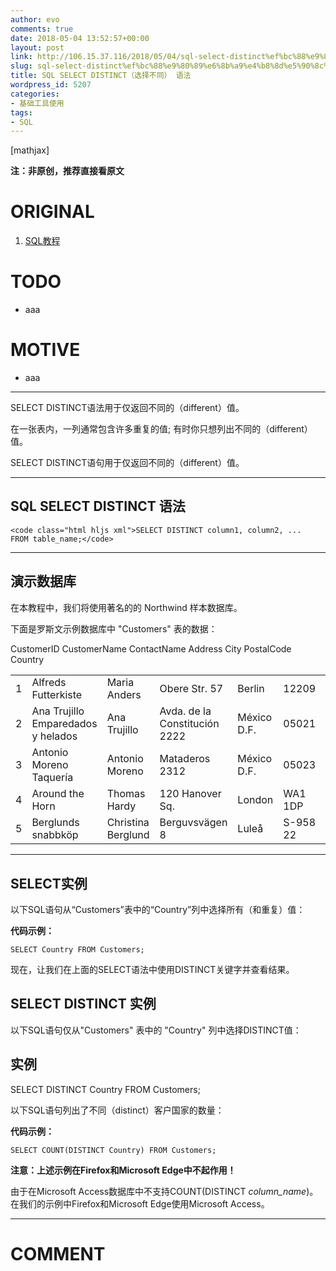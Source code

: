 ```yaml
---
author: evo
comments: true
date: 2018-05-04 13:52:57+00:00
layout: post
link: http://106.15.37.116/2018/05/04/sql-select-distinct%ef%bc%88%e9%80%89%e6%8b%a9%e4%b8%8d%e5%90%8c%ef%bc%89-%e8%af%ad%e6%b3%95/
slug: sql-select-distinct%ef%bc%88%e9%80%89%e6%8b%a9%e4%b8%8d%e5%90%8c%ef%bc%89-%e8%af%ad%e6%b3%95
title: SQL SELECT DISTINCT（选择不同） 语法
wordpress_id: 5207
categories:
- 基础工具使用
tags:
- SQL
---
```


<!-- more -->

[mathjax]

**注：非原创，推荐直接看原文**


# ORIGINAL





 	
  1. [SQL教程](https://www.w3cschool.cn/sql/)




# TODO





 	
  * aaa




# MOTIVE





 	
  * aaa





* * *



SELECT DISTINCT语法用于仅返回不同的（different）值。

在一张表内，一列通常包含许多重复的值; 有时你只想列出不同的（different）值。

SELECT DISTINCT语句用于仅返回不同的（different）值。



* * *





## SQL SELECT DISTINCT 语法



    
    <code class="html hljs xml">SELECT DISTINCT column1, column2, ...
    FROM table_name;</code>






* * *





## 演示数据库


在本教程中，我们将使用著名的的 Northwind 样本数据库。

下面是罗斯文示例数据库中 "Customers" 表的数据：
<table class="reference notranslate  " >
<tbody >
<tr >
CustomerID
CustomerName
ContactName
Address
City
PostalCode
Country
</tr>
<tr >

<td >1
</td>

<td >Alfreds Futterkiste
</td>

<td >Maria Anders
</td>

<td >Obere Str. 57
</td>

<td >Berlin
</td>

<td >12209
</td>

<td >Germany
</td>
</tr>
<tr >

<td >2
</td>

<td >Ana Trujillo Emparedados y helados
</td>

<td >Ana Trujillo
</td>

<td >Avda. de la Constitución 2222
</td>

<td >México D.F.
</td>

<td >05021
</td>

<td >Mexico
</td>
</tr>
<tr >

<td >3
</td>

<td >Antonio Moreno Taquería
</td>

<td >Antonio Moreno
</td>

<td >Mataderos 2312
</td>

<td >México D.F.
</td>

<td >05023
</td>

<td >Mexico
</td>
</tr>
<tr >

<td >4
</td>

<td >Around the Horn
</td>

<td >Thomas Hardy
</td>

<td >120 Hanover Sq.
</td>

<td >London
</td>

<td >WA1 1DP
</td>

<td >UK
</td>
</tr>
<tr >

<td >5
</td>

<td >Berglunds snabbköp
</td>

<td >Christina Berglund
</td>

<td >Berguvsvägen 8
</td>

<td >Luleå
</td>

<td >S-958 22
</td>

<td >Sweden
</td>
</tr>
</tbody>
</table>




* * *





## SELECT实例


以下SQL语句从“Customers”表中的“Country”列中选择所有（和重复）值：


**代码示例：**



    
    SELECT Country FROM Customers;


现在，让我们在上面的SELECT语法中使用DISTINCT关键字并查看结果。


## SELECT DISTINCT 实例


以下SQL语句仅从"Customers" 表中的 "Country" 列中选择DISTINCT值：





## 实例




SELECT DISTINCT Country FROM Customers;





以下SQL语句列出了不同（distinct）客户国家的数量：

**代码示例：**

    
    SELECT COUNT(DISTINCT Country) FROM Customers;


**注意：上述示例在Firefox和Microsoft Edge中不起作用！**

由于在Microsoft Access数据库中不支持COUNT(DISTINCT _column_name_)。在我们的示例中Firefox和Microsoft Edge使用Microsoft Access。























* * *





# COMMENT




